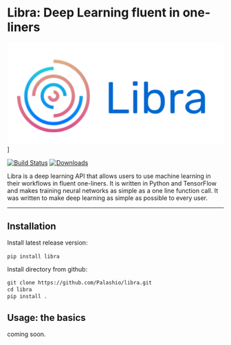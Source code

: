 # Libra: Deep Learning fluent in one-liners

![Test Image 1](/tools/data/gh_images/libra-logo.png)]

[![Build Status](https://travis-ci.org/Palashio/libra.svg?branch=master)](https://travis-ci.org/Palashio/libra)
[![Downloads](https://pepy.tech/badge/libra)](https://pepy.tech/project/libra)

Libra is a deep learning API that allows users to use machine learning in their workflows in fluent one-liners. It is written in Python and TensorFlow and makes training neural networks as simple as a one line function call. It was written to make deep learning as simple as possible to every user. 
*** 

## Installation

Install latest release version:

`pip install libra`

Install directory from github:

```
git clone https://github.com/Palashio/libra.git
cd libra
pip install .
```

## Usage: the basics

coming soon.
